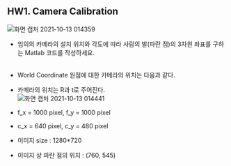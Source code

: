 ## HW1. Camera Calibration

![화면 캡처 2021-10-13 014359](https://user-images.githubusercontent.com/69515694/136996832-4b8879d9-5b10-4e77-9ba2-c68c917edffd.png)
- 임의의 카메라의 설치 위치와 각도에 따라 사람의 발(파란 점)의 3차원 좌표를 구하는 Matlab 코드를 작성하세요. <br><br>


- World Coordinate 원점에 대한 카메라의 위치는 다음과 같다.<br>
- 카메라의 위치는 R과 t로 주어진다. <br>
![화면 캡처 2021-10-13 014441](https://user-images.githubusercontent.com/69515694/136996868-0fa48e53-9416-4db8-b7b6-8b0100afc44d.png)
- f_x = 1000 pixel, f_y = 1000 pixel
- c_x = 640 pixel, c_y = 480 pixel
- 이미지 size : 1280*720
- 이미지 상 파란 점의 위치 : (760, 545)
